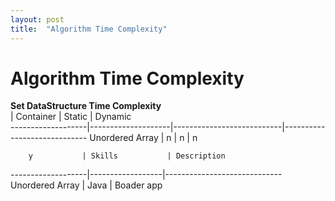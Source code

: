 ```yaml
---
layout: post
title:  "Algorithm Time Complexity"
---
```


# Algorithm Time Complexity 

**Set DataStructure Time Complexity** <br/>
                   | Container          | Static                    | Dynamic                                             
-------------------|--------------------|---------------------------|-----------------------------
Unordered Array    | n                  | n                         | n
  

        y           | Skills           | Description
-------------------|------------------|-----------------------------
Unordered Array | Java             | Boader app

